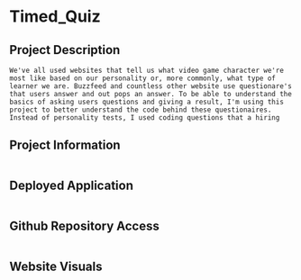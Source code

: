 # Timed_Quiz

## Project Description
```
We've all used websites that tell us what video game character we're most like based on our personality or, more commonly, what type of learner we are. Buzzfeed and countless other website use questionare's that users answer and out pops an answer. To be able to understand the basics of asking users questions and giving a result, I'm using this project to better understand the code behind these questionaires. Instead of personality tests, I used coding questions that a hiring 
```
## Project Information
```
```
## Deployed Application
```
```
## Github Repository Access
```
```
## Website Visuals
```
```
